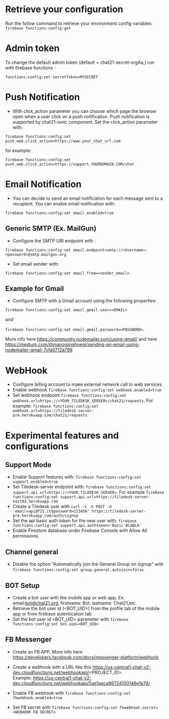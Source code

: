 
# Retrieve your configuration
Run the follow command to retrieve your environment config variables ```firebase functions:config:get``` 

# Admin token
To change the default admin token (default = chat21-secret-orgAa,) run with firebase functions :
```
functions:config:set secretToken=MYSECRET
```

# Push Notification
* With click_action parameter you can choose which page the browser open when a user click on a push nofification. Push notification is supported by chat21-ionic component.
Set the click_action parameter with: 

```firebase functions:config:set push.web.click_action=https://www.your_chat_url.com``` 

for example:  

```firebase functions:config:set push.web.click_action=https://support.YOURDOMAIN.COM/chat```

# Email Notification
* You can decide to send an email notification for each message sent to a recupient. 
You can enable email notification with: 

```firebase functions:config:set email.enabled=true```

## Generic SMTP (Ex. MailGun)
* Configure the SMTP URI endpoint with : 

```firebase functions:config:set email.endpoint=smtp://<Username>:<password>@smtp.mailgun.org``` 

* Set email sender with: 

```firebase functions:config:set email.from=<sender_email>```

## Example for Gmail
* Configure SMTP with a Gmail account using the following properties: 

```firebase functions:config:set email.gmail.user=<EMAIL>``` 

and 

```firebase functions:config:set email.gmail.password=<PASSWORD>```.

More info here https://community.nodemailer.com/using-gmail/ and here https://medium.com/@manojsinghnegi/sending-an-email-using-nodemailer-gmail-7cfa0712a799

# WebHook

* Configure billing account to make external network call to web services
* Enable webhook ```firebase functions:config:set webhook.enabled=true```
* Set webhook endpoint ```firebase functions:config:set webhook.url=https://<YOUR_TILEDESK_SERVER>/chat21/requests```. 
For example: ```firebase functions:config:set webhook.url=https://tiledesk-server-pre.herokuapp.com/chat21/requests```




# Experimental features and configurations

## Support Mode
* Enable Support features with: ```firebase functions:config:set support.enabled=true```
* Set Tiledesk-server endpoint with: ```firebase functions:config:set support.api.url=https://<YOUR_TILEDESK_SERVER>```. For example 
```firebase functions:config:set support.api.url=https://tiledesk-server-test03.herokuapp.com```
* Create a Tiledesk user with ```curl -v -X POST -d 'email=api@f21.it&password=123456' https://tiledesk-server-pre.herokuapp.com/auth/signup```
* Set the api basic auth token for the new user with: ```firebase functions:config:set support.api.authtoken='Basic BLABLA'```
* Enable Firestore database under Firebase Console with Allow All permissions

## Channel general

* Disable the option "Automatically join the General Group on signup" with ```firebase functions:config:set group.general.autojoin=false```

## BOT Setup
* Create a bot user with the mobile app or web app. Ex: email:bot@chat21.org, firstname: Bot, lastname: Chat21,etc.
* Retrieve the bot user id (<BOT_UID>) from the profile tab of the mobile app or from firebase autentication tab
* Set the bot user id <BOT_UID> parameter with ```firebase functions:config:set bot.uid=<BOT_UID>```

## FB Messenger
* Create an FB APP. More info here https://developers.facebook.com/docs/messenger-platform/webhook
* Create a webhook with a URL like this https://us-central1-chat-v2-dev.cloudfunctions.net/webhookapi/<PROJECT_ID>.  
    Example: https://us-central1-chat-v2-dev.cloudfunctions.net/webhookapi/5ae1aaca86724100146e1e74/

* Enable FB webhook with ```firebase functions:config:set fbwebhook.enabled=true```
* Set FB secret with ```firebase functions:config:set fbwebhook.secret=<WEBHOOK FB SECRET>```
